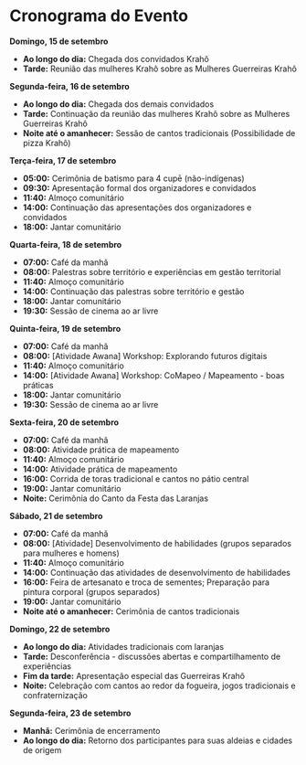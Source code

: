 
# Cronograma do Evento


**Domingo, 15 de setembro**

- **Ao longo do dia:** Chegada dos convidados Krahô
- **Tarde:** Reunião das mulheres Krahô sobre as Mulheres Guerreiras Krahô

**Segunda-feira, 16 de setembro**

- **Ao longo do dia:** Chegada dos demais convidados
- **Tarde:** Continuação da reunião das mulheres Krahô sobre as Mulheres Guerreiras Krahô
- **Noite até o amanhecer:** Sessão de cantos tradicionais (Possibilidade de pizza Krahô)

**Terça-feira, 17 de setembro**

- **05:00:** Cerimônia de batismo para 4 cupē (não-indígenas)
- **09:30:** Apresentação formal dos organizadores e convidados
- **11:40:** Almoço comunitário
- **14:00:** Continuação das apresentações dos organizadores e convidados
- **18:00:** Jantar comunitário

**Quarta-feira, 18 de setembro**

- **07:00:** Café da manhã
- **08:00:** Palestras sobre território e experiências em gestão territorial
- **11:40:** Almoço comunitário
- **14:00:** Continuação das palestras sobre território e gestão
- **18:00:** Jantar comunitário
- **19:30:** Sessão de cinema ao ar livre

**Quinta-feira, 19 de setembro**

- **07:00:** Café da manhã
- **08:00:** [Atividade Awana] Workshop: Explorando futuros digitais
- **11:40:** Almoço comunitário
- **14:00:** [Atividade Awana] Workshop: CoMapeo / Mapeamento - boas práticas
- **18:00:** Jantar comunitário
- **19:30:** Sessão de cinema ao ar livre

**Sexta-feira, 20 de setembro**

- **07:00:** Café da manhã
- **08:00:** Atividade prática de mapeamento
- **11:40:** Almoço comunitário
- **14:00:** Atividade prática de mapeamento
- **16:00:** Corrida de toras tradicional e cantos no pátio central
- **19:00:** Jantar comunitário
- **Noite:** Cerimônia do Canto da Festa das Laranjas

**Sábado, 21 de setembro**

- **07:00:** Café da manhã
- **08:00:** [Atividade] Desenvolvimento de habilidades (grupos separados para mulheres e homens)
- **11:40:** Almoço comunitário
- **14:00:** Continuação das atividades de desenvolvimento de habilidades
- **16:00:** Feira de artesanato e troca de sementes; Preparação para pintura corporal (grupos separados)
- **19:00:** Jantar comunitário
- **Noite até o amanhecer:** Cerimônia de cantos tradicionais

**Domingo, 22 de setembro**

- **Ao longo do dia:** Atividades tradicionais com laranjas
- **Tarde:** Desconferência - discussões abertas e compartilhamento de experiências
- **Fim da tarde:** Apresentação especial das Guerreiras Krahô
- **Noite:** Celebração com cantos ao redor da fogueira, jogos tradicionais e confraternização

**Segunda-feira, 23 de setembro**

- **Manhã:** Cerimônia de encerramento
- **Ao longo do dia:** Retorno dos participantes para suas aldeias e cidades de origem
